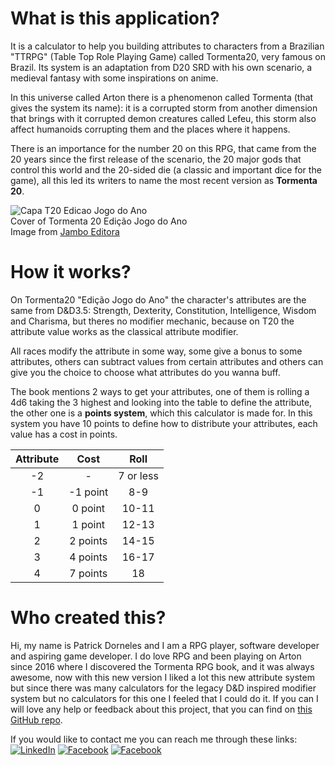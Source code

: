# What is this application?

It is a calculator to help you building attributes to characters from
a Brazilian &quot;TTRPG&quot; (Table Top Role Playing Game)
called Tormenta20, very famous on Brazil.
Its system is an adaptation from D20 SRD with his 
own scenario, a medieval fantasy with some inspirations
on anime.

In this universe called Arton there is a phenomenon called 
Tormenta (that gives the system its name): it is 
a corrupted storm from another dimension that brings 
with it corrupted demon creatures called Lefeu, this storm
also affect humanoids corrupting them and the places where it happens.

There is an importance for the number 20 on this RPG, that
came from the 20 years since the first release of the scenario,
the 20 major gods that control this world and the 20-sided 
die (a classic and important dice for the game), all this led 
its writers to name the most recent version as **Tormenta 20**.

![Capa T20 Edicao Jogo do Ano](./assets/t20-basico-jogo-do-ano-removebg-preview.png)  
Cover of Tormenta 20 Edição Jogo do Ano  
Image from [Jambo Editora](https://jamboeditora.com.br/produto/tormenta20-edicao-jogo-do-ano/)

# How it works?

On Tormenta20 &quot;Edição Jogo do Ano&quot; the character&apos;s
attributes are the same from D&D3.5: Strength, Dexterity, Constitution,
Intelligence, Wisdom and Charisma, but theres no modifier mechanic, 
because on T20 the attribute value works as the classical 
attribute modifier.

All races modify the attribute in some way, some give a bonus to some attributes,
others can subtract values from certain attributes and others can give you
the choice to choose what attributes do you wanna buff.

The book mentions 2 ways to get your attributes, one of them is
rolling a 4d6 taking the 3 highest and looking into the table to
define the attribute, the other one is a **points system**,
which this calculator is made for. In this system you have 10
points to define how to distribute your attributes, each value
has a cost in points.

| Attribute | Cost | Roll |
|:---:|:---:|:---:|
| -2 | - | 7 or less |
| -1 | -1 point | 8-9 |
| 0 | 0 point | 10-11 |
| 1 | 1 point | 12-13 |
| 2 | 2 points | 14-15 |
| 3 | 4 points | 16-17 |
| 4 | 7 points | 18 |

# Who created this?
Hi, my name is Patrick Dorneles and I am a RPG player, software developer and aspiring
game developer. I do love RPG and been playing on Arton since 2016 where I discovered the Tormenta RPG
book, and it was always awesome, now with this new version I liked a lot this new attribute
system but since there was many calculators for the legacy D&D inspired modifier system but
no calculators for this one I feeled that I could do it. If you can I will love any help or
feedback about this project, that you can find on [this GitHub repo](https://github.com/PatrickDorneles/T20AttributeCalculator).

If you would like to contact me you can reach me through these links:  
[![LinkedIn](https://img.shields.io/badge/-Linkedin-1467C3?style=for-the-badge&logo=Linkedin&logoColor=white)](https://www.linkedin.com/public-profile/in/patrick-dorneles-922632162/)
[![Facebook](https://img.shields.io/badge/-Facebook-1876F3?style=for-the-badge&logo=Facebook&logoColor=white)](https://www.facebook.com/people/Patrick-Dorneles/100072043064054/)
[![Facebook](https://img.shields.io/badge/-GitHub-333333?style=for-the-badge&logo=GitHub&logoColor=white)](https://github.com/PatrickDorneles)